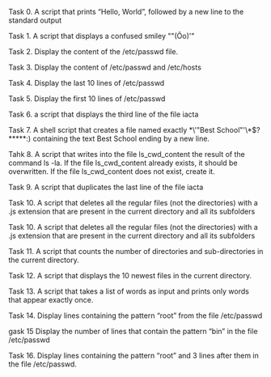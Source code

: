 Task 0. A script that prints “Hello, World”, followed by a new line to the standard output

Task 1. A script that displays a confused smiley "\"(Ôo)'"

Task 2. Display the content of the /etc/passwd file.

Task 3. Display the content of /etc/passwd and /etc/hosts

Task 4. Display the last 10 lines of /etc/passwd

Task 5. Display the first 10 lines of /etc/passwd

Task 6. a script that displays the third line of the file iacta

Task 7. A shell script that creates a file named exactly \*\\'"Best School"\'\\*$\?\*\*\*\*\*:) containing the text Best School ending by a new line.

Tahk 8. A script that writes into the file ls_cwd_content the result of the command ls -la. If the file ls_cwd_content already exists, it should be overwritten. If the file ls_cwd_content does not exist, create it.

Task 9. A  script that duplicates the last line of the file iacta

Task 10. A script that deletes all the regular files (not the directories) with a .js extension that are present in the current directory and all its subfolders

Task 10. A script that deletes all the regular files (not the directories) with a .js extension that are present in the current directory and all its subfolders

Task 11.  A script that counts the number of directories and sub-directories in the current directory.

Task 12. A script that displays the 10 newest files in the current directory.

Task 13. A script that takes a list of words as input and prints only words that appear exactly once.

Task 14. Display lines containing the pattern “root” from the file /etc/passwd

gask 15 Display the number of lines that contain the pattern “bin” in the file /etc/passwd

Task 16. Display lines containing the pattern “root” and 3 lines after them in the file /etc/passwd.

